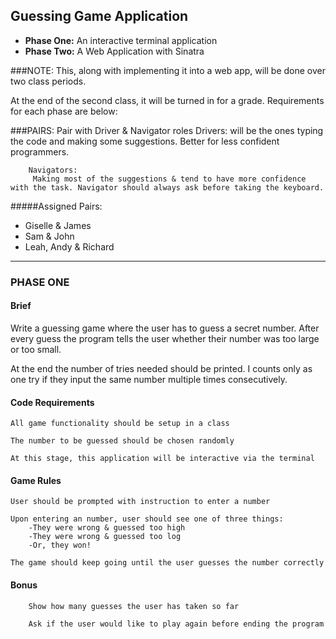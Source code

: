 ## Guessing Game Application

* **Phase One:** An interactive terminal application
* **Phase Two:** A Web Application with Sinatra

###NOTE:
This, along with implementing it into a web app, will be done over two class periods.

At the end of the second class, it will be turned in for a grade. Requirements for each phase are below:

###PAIRS:
	Pair with Driver & Navigator roles 
		Drivers:
		 will be the ones typing the code and making some suggestions. Better for less confident programmers.

		Navigators:
		 Making most of the suggestions & tend to have more confidence with the task. Navigator should always ask before taking the keyboard. 

#####Assigned Pairs:
* Giselle & James
* Sam & John
* Leah, Andy & Richard 

***

### PHASE ONE
#### Brief
Write a guessing game where the user has to guess a secret number. After every guess the program tells the user whether their number was too large or too small.

At the end the number of tries needed should be printed. I counts only as one try if they input the same number multiple times consecutively.


#### Code Requirements
	All game functionality should be setup in a class

	The number to be guessed should be chosen randomly

	At this stage, this application will be interactive via the terminal


#### Game Rules
	User should be prompted with instruction to enter a number

	Upon entering an number, user should see one of three things:
		-They were wrong & guessed too high
		-They were wrong & guessed too log
		-Or, they won!

	The game should keep going until the user guesses the number correctly


#### Bonus
		Show how many guesses the user has taken so far

		Ask if the user would like to play again before ending the program
